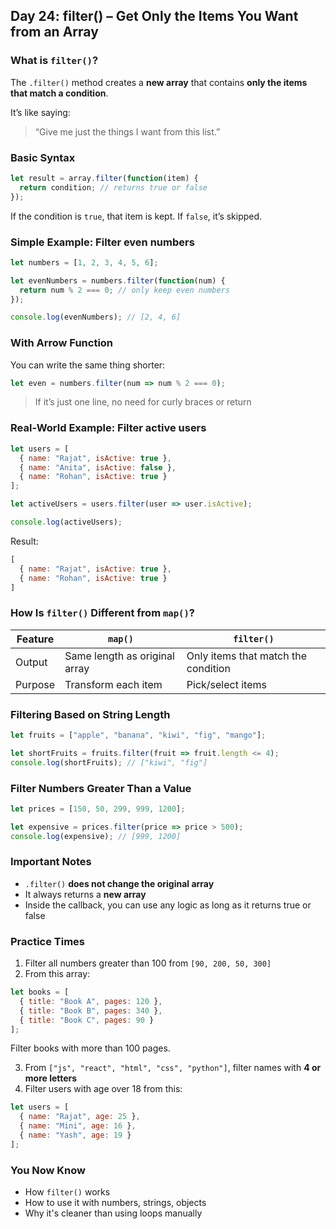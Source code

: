 <article class="day-block">

## Day 24: filter() – Get Only the Items You Want from an Array

### What is `filter()`?

The `.filter()` method creates a **new array** that contains **only the items that match a condition**.

It’s like saying:

> “Give me just the things I want from this list.”

### Basic Syntax

```js
let result = array.filter(function(item) {
  return condition; // returns true or false
});
```

If the condition is `true`, that item is kept.
If `false`, it’s skipped.

### Simple Example: Filter even numbers

```js
let numbers = [1, 2, 3, 4, 5, 6];

let evenNumbers = numbers.filter(function(num) {
  return num % 2 === 0; // only keep even numbers
});

console.log(evenNumbers); // [2, 4, 6]
```

### With Arrow Function

You can write the same thing shorter:

```js
let even = numbers.filter(num => num % 2 === 0);
```

> If it’s just one line, no need for curly braces or return

### Real-World Example: Filter active users

```js
let users = [
  { name: "Rajat", isActive: true },
  { name: "Anita", isActive: false },
  { name: "Rohan", isActive: true }
];

let activeUsers = users.filter(user => user.isActive);

console.log(activeUsers);
```

Result:

```js
[
  { name: "Rajat", isActive: true },
  { name: "Rohan", isActive: true }
]
```

### How Is `filter()` Different from `map()`?

| Feature | `map()`                       | `filter()`                          |
| ------- | ----------------------------- | ----------------------------------- |
| Output  | Same length as original array | Only items that match the condition |
| Purpose | Transform each item           | Pick/select items                   |

### Filtering Based on String Length

```js
let fruits = ["apple", "banana", "kiwi", "fig", "mango"];

let shortFruits = fruits.filter(fruit => fruit.length <= 4);
console.log(shortFruits); // ["kiwi", "fig"]
```

### Filter Numbers Greater Than a Value

```js
let prices = [150, 50, 299, 999, 1200];

let expensive = prices.filter(price => price > 500);
console.log(expensive); // [999, 1200]
```

### Important Notes

* `.filter()` **does not change the original array**
* It always returns a **new array**
* Inside the callback, you can use any logic as long as it returns true or false

<div class="practice">

### Practice Times

1. Filter all numbers greater than 100 from `[90, 200, 50, 300]`
2. From this array:

```js
let books = [
  { title: "Book A", pages: 120 },
  { title: "Book B", pages: 340 },
  { title: "Book C", pages: 90 }
];
```

Filter books with more than 100 pages.

3. From `["js", "react", "html", "css", "python"]`, filter names with **4 or more letters**
4. Filter users with age over 18 from this:

```js
let users = [
  { name: "Rajat", age: 25 },
  { name: "Mini", age: 16 },
  { name: "Yash", age: 19 }
];
```
</div>

### You Now Know

* How `filter()` works
* How to use it with numbers, strings, objects
* Why it's cleaner than using loops manually

</article>
